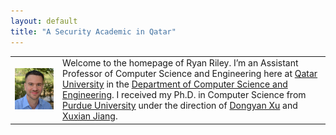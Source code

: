 ```yaml
---
layout: default
title: "A Security Academic in Qatar"
---
```


<table>
<tr>
<td>
<div id="profile">
<div class="portrait">
<img src="/images/portrait-small.jpg" title="Ryan">
</div>
</div>
</td>
<td>
Welcome to the homepage of Ryan Riley. I’m an Assistant Professor of
Computer Science and Engineering here at
<a href="http://www.qu.edu.qa">Qatar University</a> in the
<a href="http://www.qu.edu.qa/engineering/computer/">Department of Computer Science and Engineering</a>.
I received my Ph.D. in Computer Science from
<a href="http://www.purdue.edu/">Purdue University</a> under the direction of
<a href="http://www.cs.purdue.edu/homes/dxu">Dongyan Xu</a> and
<a href="http://www.csc.ncsu.edu/faculty/jiang/">Xuxian Jiang</a>.
</td>
</tr>
</table>
